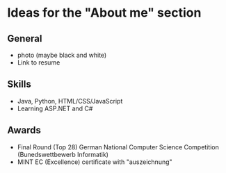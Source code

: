 # Ideas for the "About me" section

## General
- photo (maybe black and white)
- Link to resume

## Skills
- Java, Python, HTML/CSS/JavaScript
- Learning ASP.NET and C#

## Awards
- Final Round (Top 28) German National Computer Science Competition (Bunedswettbewerb Informatik)
- MINT EC (Excellence) certificate with "auszeichnung"
